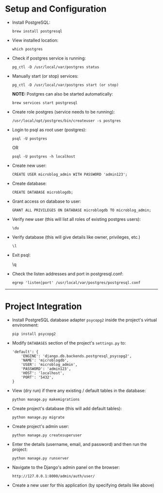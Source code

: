 # Setup and Configuration

+ Install PostgreSQL:

  `brew install postgresql`

+ View installed location:

  `which postgres`

+ Check if postgres service is running:

  `pg_ctl -D /usr/local/var/postgres status`

+ Manually start (or stop) services:

  `pg_ctl -D /usr/local/var/postgres start (or stop)`

  **NOTE:** Postgres can also be started automatically:

  `brew services start postgresql`

+ Create role postgres (service needs to be running):

  `/usr/local/opt/postgres/bin/createuser -s postgres`

+ Login to psql as root user (postgres):

  `psql -U postgres`

  OR

  `psql -U postgres -h localhost`

+ Create new user:

  `CREATE USER microblog_admin WITH PASSWORD 'admin123';`

+ Create database:

  `CREATE DATABASE microblogdb;`

+ Grant access on database to user:

  `GRANT ALL PRIVILEGES ON DATABASE microblogdb TO microblog_admin;`

+ Verify new user (this will list all roles of existing postgres users):

  `\du`

+ Verify database (this will give details like owner, privileges, etc.)

  `\l`

+ Exit psql:

  \q

+ Check the listen addresses and port in postgresql.conf:

  `egrep 'listen|port' /usr/local/var/postgres/postgresql.conf`

----

# Project Integration

+ Install PostgreSQL database adapter `psycopg2` inside the project's virtual environment:

  `pip install psycopg2`

+ Modify `DATABASES` section of the project's `settings.py` to:

  ```
  'default': {
      'ENGINE': 'django.db.backends.postgresql_psycopg2',
      'NAME': 'microblogdb',
      'USER': 'microblog_admin',
      'PASSWORD': 'admin123',
      'HOST': 'localhost',
      'PORT': '5432',
  }
  ```

+ View (dry run) if there any existing / default tables in the database:

  `python manage.py makemigrations`

+ Create project's database (this will add default tables):

  `python manage.py migrate`

+ Create project's admin user:

  `python manage.py createsuperuser`

+ Enter the details (username, email, and password) and then run the project:

  `python manage.py runserver`

+ Navigate to the Django's admin panel on the browser:

  `http://127.0.0.1:8000/admin/auth/user/`

+ Create a new user for this application (by specifying details like above)
